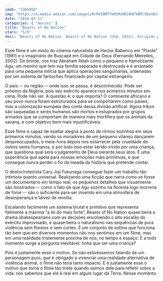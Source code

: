```yaml
---
imdb: "1365050"
img: "https://m.media-amazon.com/images/M/MV5BMTYwMzMzMDI0NF5BMl5BanBnXkFtZTgwNDQ3NjI3NjE@._V1_SY150_CR0,0,101,150_.jpg"
date: "2016-03-11"
categories: [ "movies" ]
title: "Beasts of No Nation"
stars: "5/5"
desc: "Beasts of No Nation. Beasts of No Nation (USA, 2015). Dirigido por Cary Joji Fukunaga. Escrito por Cary Joji Fukunaga, Uzodinma Iweala. Com Abraham Attah, Emmanuel Affadzi, Ricky Adelayitor, Andrew Adote, Vera Nyarkoah Antwi, Ama K. Abebrese, Kobina Amissah-Sam, Francis Weddey, Fred Nii Amugi."
---
```

Esse filme é um misto do cinema naturalista de Hector Babenco em "Pixote" (1981) e o imaginário de Buscapé em Cidade de Deus (Fernando Meirelles, 2002). De brinde, nos traz Abraham Attah como o pequeno e hipnotizante Agu, um menino que tem sua família separada e destroçada e é arrastado para uma pequena milícia que aplica operações sanguinárias, ordenadas por um sistema de fantoches financiado por capital estrangeiro.

O país -- ou região -- onde isso se passa, é desconhecido. Pode ser próximo da Nigéria, pois seu exército aparece nos primeiros minutos em cena. Pode não ser. A questão é: o que importa? O continente africano e seu povo nunca foram estruturados para se comportarem como países, mas a colonização europeia deu conta dessa divisão artifical. Agora tribos são saqueadas e seres humanos são mortos e estuprados por grupos armados que se comportam de maneira mais mortífera que os animais da savana, e com objetivo bem mais injustificáveis.

Esse filme é capaz de exaltar alegria a ponto de rirmos sozinhos em seus primeiros minutos, vendo os moradores de um pequeno vilarejo dançarem despreocupados, e meia-hora depois nos estarrecer pela crueldade de outros seres humanos, e por tudo isso estar sendo vivido por uma criança, que questiona qual será o julgamento de Deus perante seus atos. É uma experiência que apela para nossas emoções mais primitivas, e que consegue nunca perder o fio da meada da história que pretende contar.

O diretor/roteirista Cary Joji Fukunaga consegue fazer um trabalho tão intimista quanto universal. Realizando uma ficção que narra como se fosse um documentário em tempo real, os pequenos detalhes que visualmente são mostrados -- como o fato de que Agu sozinho na floresta logo morreria de fome -- são o suficiente para ser inserido em uma atmosfera de desesperança e talvez de revolta.

Escalando facilmente um sistema brutal e primitivo que representa fielmente a máxima "a lei do mais forte", Beasts of No Nation quase beira a drama shakespeariano com as decisões envolvendo o alto escalão do exército improvisado, e quase beira o naturalismo nas sequências de pura violência sem floreios e sem cortes. É um conjunto de estilos que funciona tão bem que em diversos momentos não nos sentimos em um filme, mas em uma realidade tristemente próxima de nós, no tempo e espaço. E a todo momento surge a pergunta inevitável: tinha que ser uma criança?

Pois é justamente esse o motivo. Se não estivéssemos falando de um personagem puro, que é obrigado a vivenciar uma realidade alternativa de violência animal, o filme não teria tanto impacto. E é justamente esse o motivo que torna o filme tão triste quando saímos dele para refletir sobre a vida: nós sabemos que ele é real em algum lugar da Terra. Nesse momento.
